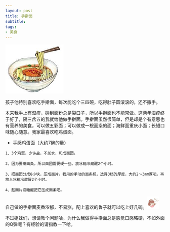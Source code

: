 ```yaml
---
layout: post
title: 手擀面 
subtitle: 
tags:
- 美食
---
```


![](/img/noodles.jpeg)

孩子他特别喜欢吃手擀面，每次能吃个三四碗，吃得肚子圆滚滚的，还不撒手。

本来我手上有湿疹，碰到面粉总是裂口子，所以手擀面也不能常做。这两年湿疹终于好了，隔三岔五的我就给他做手擀面。手擀面虽然很简单，但是却是个有意思也有营养的美食，可以做五彩面；可以做成一根面条的面；海鲜面重庆小面；长短口味随心随意。我家最喜欢吃鸡蛋面。

- 手感鸡蛋面（大约7碗的量）

```
1、3个鸡蛋，少许盐，不加水，和成面团。

2、因为要擀面条，所以面团需要硬一些。放冰箱冷藏醒2个小时。

3、把面团分成8小块，压成面片。我用的手动的面条机，选得3档的厚度，大约2～3mm厚吧。再放入冰箱冷藏醒2个小时。

4、趁面片没睡醒把它压成面条吧。
```
自己做的手擀面麦香浓郁，不易涨，配上喜欢的鲁子就可以吃上好几碗。![](/img/sahua.jpeg)

不过姐妹们，想请教个问题哈，为什么我做得手擀面总是感觉口感略硬，不如外面的Q弹呢？有经验的请指教一下哈。
